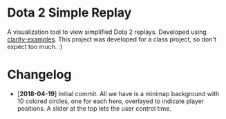 # Dota 2 Simple Replay
A visualization tool to view simplified Dota 2 replays. Developed using [clarity-examples](https://github.com/skadistats/clarity-examples). This project was developed for a class project, so don't expect too much. :)

# Changelog
* [**2018-04-19**] Initial commit. All we have is a minimap background with 10 colored circles, one for each hero, overlayed to indicate player positions. A slider at the top lets the user control time.
